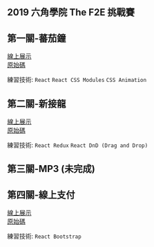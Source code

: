 ## 2019 六角學院 The F2E 挑戰賽

## 第一關-蕃茄鐘

<a href="https://bcjohnblue.github.io/F2E_2nd/#/tomato-clock" target="_blank">線上展示</a>  
<a href="https://github.com/bcjohnblue/F2E_2nd/tree/master/src/projects/TomatoClock" target="_blank">原始碼</a>

練習技術: `React` `React CSS Modules` `CSS Animation`

## 第二關-新接龍

<a href="https://bcjohnblue.github.io/F2E_2nd/#/solitaire" target="_blank">線上展示</a>  
<a href="https://github.com/bcjohnblue/F2E_2nd/tree/master/src/projects/Solitaire" target="_blank">原始碼</a>

練習技術: `React Redux` `React DnD (Drag and Drop)`

## 第三關-MP3 (未完成)

## 第四關-線上支付

<a href="https://bcjohnblue.github.io/F2E_2nd/#/online-pay" target="_blank">線上展示</a>  
<a href="https://github.com/bcjohnblue/F2E_2nd/tree/master/src/projects/OnlinePay" target="_blank">原始碼</a>

練習技術: `React Bootstrap`
